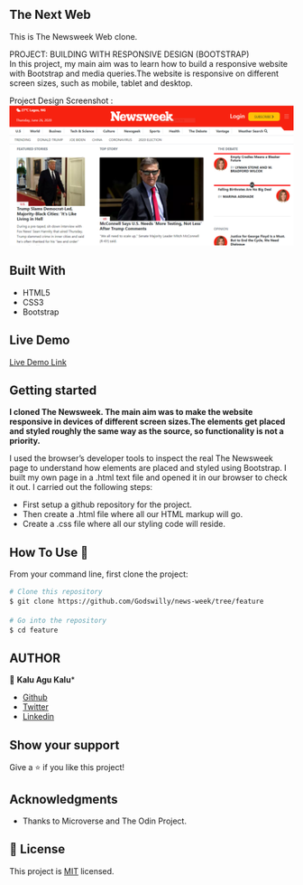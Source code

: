 
## The Next Web
This is The Newsweek Web clone.

PROJECT: BUILDING WITH RESPONSIVE DESIGN (BOOTSTRAP)
<br>
In this project, my main aim was to learn how to build a responsive website with Bootstrap and media queries.The website is responsive on different screen sizes, such as mobile, tablet and desktop.

Project Design Screenshot : ![Project Design](images/screenshot.PNG)


## Built With

- HTML5
- CSS3
- Bootstrap

## Live Demo

[Live Demo Link](https://rawcdn.githack.com/Godswilly/news-week/a673b72e611fadbea1f9a737157024b3038aa36a/index.html)

## Getting started
**I cloned The Newsweek. The main aim was to make the website responsive in devices of different screen sizes.The elements get placed and styled roughly the same way as the source, so functionality is not a priority.**

I used the browser’s developer tools to inspect the real The Newsweek page to understand how elements are placed and styled using Bootstrap.
I built my own page in a .html text file and opened it in our browser to check it out. I carried out the following steps:
  - First setup a github repository for the project.
  - Then create a .html file where all our HTML markup will go.
  - Create a .css file where all our styling code will reside.


## How To Use 🔧

From your command line, first clone the project:

```bash
# Clone this repository
$ git clone https://github.com/Godswilly/news-week/tree/feature

# Go into the repository
$ cd feature


```

## AUTHOR
👤 **Kalu Agu Kalu***

- [Github]( https://github.com/Godswilly)
- [Twitter](https://twitter.com/KaluAguKalu17)
- [Linkedin](https://www.linkedin.com/in/kalu-agu-kalu/)


## Show your support

Give a ⭐️ if you like this project!

## Acknowledgments

- Thanks to Microverse and The Odin Project.

## 📝 License

This project is [MIT](lic.url) licensed.
